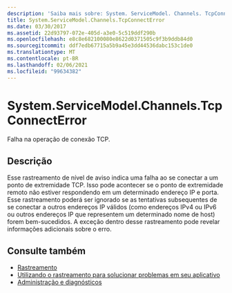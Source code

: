 ```yaml
---
description: 'Saiba mais sobre: System. ServiceModel. Channels. TcpConnectError'
title: System.ServiceModel.Channels.TcpConnectError
ms.date: 03/30/2017
ms.assetid: 22d93797-072e-405d-a3e0-5c519ddf290b
ms.openlocfilehash: e8c8e682100080e8622d0371505c9f3b9ddb84d0
ms.sourcegitcommit: ddf7edb67715a5b9a45e3dd44536dabc153c1de0
ms.translationtype: MT
ms.contentlocale: pt-BR
ms.lasthandoff: 02/06/2021
ms.locfileid: "99634382"
---
```

# <a name="systemservicemodelchannelstcpconnecterror"></a>System.ServiceModel.Channels.TcpConnectError

Falha na operação de conexão TCP.  
  
## <a name="description"></a>Descrição  

 Esse rastreamento de nível de aviso indica uma falha ao se conectar a um ponto de extremidade TCP. Isso pode acontecer se o ponto de extremidade remoto não estiver respondendo em um determinado endereço IP e porta. Esse rastreamento poderá ser ignorado se as tentativas subsequentes de se conectar a outros endereços IP válidos (como endereços IPv4 ou IPv6 ou outros endereços IP que representem um determinado nome de host) forem bem-sucedidos. A exceção dentro desse rastreamento pode revelar informações adicionais sobre o erro.  
  
## <a name="see-also"></a>Consulte também

- [Rastreamento](index.md)
- [Utilizando o rastreamento para solucionar problemas em seu aplicativo](using-tracing-to-troubleshoot-your-application.md)
- [Administração e diagnósticos](../index.md)
